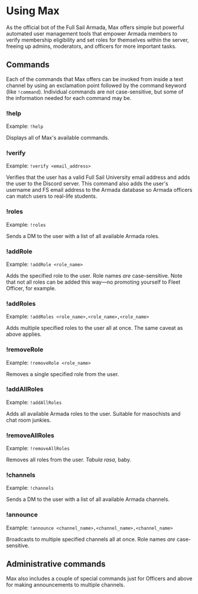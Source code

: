 # Using Max

As the official bot of the Full Sail Armada, Max offers simple but powerful automated user management tools that empower Armada members to verify membership eligibility and set roles for themselves within the server, freeing up admins, moderators, and officers for more important tasks.

## Commands

Each of the commands that Max offers can be invoked from inside a text channel by using an exclamation point followed by the command keyword (like `!command`). Individual commands are not case-sensitive, but some of the information needed for each command may be.

### !help

Example: `!help`

Displays all of Max's available commands.

### !verify

Example: `!verify <email_address>`

Verifies that the user has a valid Full Sail University email address and adds the user to the Discord server. This command also adds the user's username and FS email address to the Armada database so Armada officers can match users to real-life students.

### !roles

Example: `!roles`

Sends a DM to the user with a list of all available Armada roles.

### !addRole

Example: `!addRole <role_name>`

Adds the specified role to the user. Role names _are_ case-sensitive. Note that not all roles can be added this way—no promoting yourself to Fleet Officer, for example.

### !addRoles

Example: `!addRoles <role_name>,<role_name>,<role_name>`

Adds multiple specified roles to the user all at once. The same caveat as above applies.

### !removeRole

Example: `!removeRole <role_name>`

Removes a single specified role from the user.

### !addAllRoles

Example: `!addAllRoles`

Adds all available Armada roles to the user. Suitable for masochists and chat room junkies.

### !removeAllRoles

Example: `!removeAllRoles`

Removes all roles from the user. _Tabula rasa_, baby.

### !channels

Example: `!channels`

Sends a DM to the user with a list of all available Armada channels.

### !announce

Example: `!announce <channel_name>,<channel_name>,<channel_name>`

Broadcasts to multiple specified channels all at once. Role names _are_ case-sensitive.

## Administrative commands

Max also includes a couple of special commands just for Officers and above for making announcements to multiple channels.
